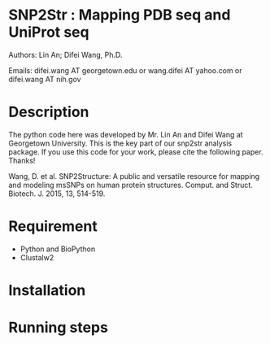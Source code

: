 SNP2Str : Mapping PDB seq and UniProt seq 
=========================================

Authors: Lin An; Difei Wang, Ph.D.

Emails: difei.wang AT georgetown.edu or wang.difei AT yahoo.com or difei.wang AT nih.gov

Description
===========

The python code here was developed by Mr. Lin An and Difei Wang at Georgetown University.
This is the key part of our snp2str analysis package. If you use this code for your work, please cite the following paper. Thanks!

Wang, D. et al. SNP2Structure: A public and versatile resource for mapping and modeling msSNPs on human protein structures. Comput. and Struct. Biotech. J. 2015, 13, 514-519.	

Requirement
===========

  - Python and BioPython
  - Clustalw2

Installation
============


Running steps
=============

